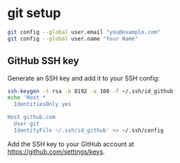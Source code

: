 # git setup

```sh
git config --global user.email "you@example.com"
git config --global user.name "Your Name"
```

## GitHub SSH key

Generate an SSH key and add it to your SSH config:

```sh
ssh-keygen -t rsa -b 8192 -a 100 -f ~/.ssh/id_github
echo 'Host *
  IdentitiesOnly yes

Host github.com
  User git
  IdentityFile ~/.ssh/id_github' >> ~/.ssh/config
```

Add the SSH key to your GitHub account at
https://github.com/settings/keys.
